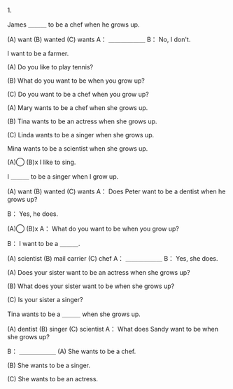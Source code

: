 1\.

 James ＿＿＿ to be a chef when he grows up.

 (A) want (B) wanted (C) wants  A： ＿＿＿＿＿＿ B： No, I don't.

 I want to be a farmer.

 (A) Do you like to play tennis?

 (B) What do you want to be when you grow up?

 (C) Do you want to be a chef when you grow up?

  (A) Mary wants to be a chef when she grows up.

 (B) Tina wants to be an actress when she grows up.

 (C) Linda wants to be a singer when she grows up.

  Mina wants to be a scientist when she grows up.

 (A)◯ (B)x  I like to sing.

 I ＿＿＿ to be a singer when I grow up.

 (A) want (B) wanted (C) wants  A： Does Peter want to be a dentist when he grows up?

 B： Yes, he does.

 (A)◯ (B)x  A： What do you want to be when you grow up?

 B： I want to be a ＿＿＿.

 (A) scientist (B) mail carrier (C) chef  A： ＿＿＿＿＿＿ B： Yes, she does.

 (A) Does your sister want to be an actress when she grows up?

 (B) What does your sister want to be when she grows up?

 (C) Is your sister a singer?

  Tina wants to be a ＿＿＿ when she grows up.

 (A) dentist (B) singer (C) scientist  A： What does Sandy want to be when she grows up?

 B： ＿＿＿＿＿＿ (A) She wants to be a chef.

 (B) She wants to be a singer.

 (C) She wants to be an actress.

 